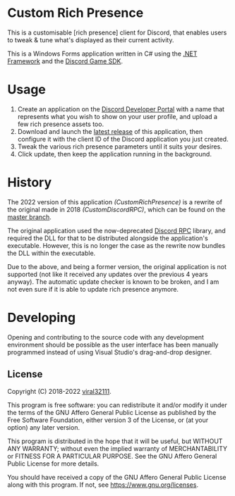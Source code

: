 # Custom Rich Presence

This is a customisable [rich presence] client for Discord, that enables users to tweak & tune what's displayed as their current activity.

This is a Windows Forms application written in C# using the [.NET Framework](https://docs.microsoft.com/en-us/dotnet/framework/get-started/overview) and the [Discord Game SDK](https://discord.com/developers/docs/game-sdk/sdk-starter-guide).

# Usage

1. Create an application on the [Discord Developer Portal](https://discord.com/developers/applications) with a name that represents what you wish to show on your user profile, and upload a few rich presence assets too.
2. Download and launch the [latest release](https://github.com/viral32111/CustomRichPresence/releases/latest) of this application, then configure it with the client ID of the Discord application you just created.
3. Tweak the various rich presence parameters until it suits your desires.
4. Click update, then keep the application running in the background.

# History

The 2022 version of this application *(CustomRichPresence)* is a rewrite of the original made in 2018 *(CustomDiscordRPC)*, which can be found on the [master branch](https://github.com/viral32111/CustomDiscordRPC/tree/master).

The original application used the now-deprecated [Discord RPC](https://github.com/discord/discord-rpc) library, and required the DLL for that to be distributed alongside the application's executable. However, this is no longer the case as the rewrite now bundles the DLL within the executable.

Due to the above, and being a former version, the original application is not supported (not like it received any updates over the previous 4 years anyway). The automatic update checker is known to be broken, and I am not even sure if it is able to update rich presence anymore.

# Developing

Opening and contributing to the source code with any development environment should be possible as the user interface has been manually programmed instead of using Visual Studio's drag-and-drop designer.

## License

Copyright (C) 2018-2022 [viral32111](https://viral32111.com).

This program is free software: you can redistribute it and/or modify
it under the terms of the GNU Affero General Public License as
published by the Free Software Foundation, either version 3 of the
License, or (at your option) any later version.

This program is distributed in the hope that it will be useful,
but WITHOUT ANY WARRANTY; without even the implied warranty of
MERCHANTABILITY or FITNESS FOR A PARTICULAR PURPOSE. See the
GNU Affero General Public License for more details.

You should have received a copy of the GNU Affero General Public License
along with this program. If not, see https://www.gnu.org/licenses.
